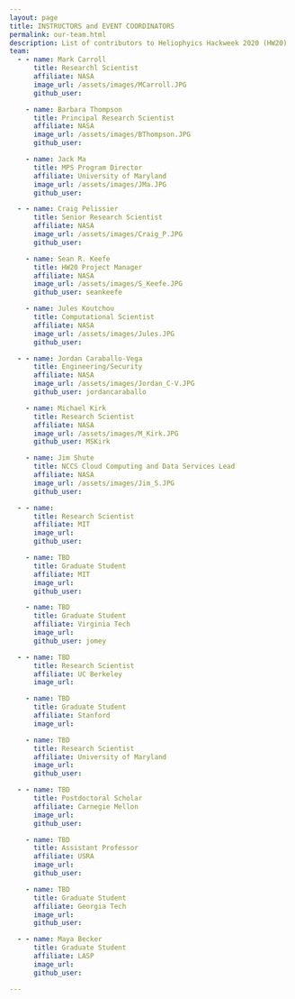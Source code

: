 ```yaml
---
layout: page
title: INSTRUCTORS and EVENT COORDINATORS
permalink: our-team.html
description: List of contributors to Heliophyics Hackweek 2020 (HW20)
team:
  - - name: Mark Carroll
      title: Researchl Scientist
      affiliate: NASA
      image_url: /assets/images/MCarroll.JPG
      github_user: 

    - name: Barbara Thompson
      title: Principal Research Scientist
      affiliate: NASA
      image_url: /assets/images/BThompson.JPG
      github_user: 

    - name: Jack Ma
      title: MPS Program Director
      affiliate: University of Maryland
      image_url: /assets/images/JMa.JPG
      github_user: 

  - - name: Craig Pelissier
      title: Senior Research Scientist
      affiliate: NASA
      image_url: /assets/images/Craig_P.JPG
      github_user: 

    - name: Sean R. Keefe
      title: HW20 Project Manager
      affiliate: NASA
      image_url: /assets/images/S_Keefe.JPG
      github_user: seankeefe

    - name: Jules Koutchou
      title: Computational Scientist
      affiliate: NASA
      image_url: /assets/images/Jules.JPG
      github_user: 

  - - name: Jordan Caraballo-Vega
      title: Engineering/Security
      affiliate: NASA
      image_url: /assets/images/Jordan_C-V.JPG
      github_user: jordancaraballo

    - name: Michael Kirk
      title: Research Scientist
      affiliate: NASA
      image_url: /assets/images/M_Kirk.JPG
      github_user: MSKirk

    - name: Jim Shute
      title: NCCS Cloud Computing and Data Services Lead
      affiliate: NASA
      image_url: /assets/images/Jim_S.JPG
      github_user: 

  - - name: 
      title: Research Scientist
      affiliate: MIT
      image_url: 
      github_user: 

    - name: TBD
      title: Graduate Student 
      affiliate: MIT
      image_url: 
      github_user: 

    - name: TBD
      title: Graduate Student 
      affiliate: Virginia Tech
      image_url: 
      github_user: jomey

  - - name: TBD
      title: Research Scientist 
      affiliate: UC Berkeley  
      image_url: 

    - name: TBD
      title: Graduate Student 
      affiliate: Stanford 
      image_url: 

    - name: TBD 
      title: Research Scientist 
      affiliate: University of Maryland 
      image_url: 
      github_user: 

  - - name: TBD
      title: Postdoctoral Scholar
      affiliate: Carnegie Mellon
      image_url:
      github_user: 

    - name: TBD
      title: Assistant Professor
      affiliate: USRA 
      image_url: 
      github_user:

    - name: TBD
      title: Graduate Student
      affiliate: Georgia Tech
      image_url: 
      github_user: 

  - - name: Maya Becker
      title: Graduate Student
      affiliate: LASP
      image_url: 
      github_user: 

---
```

